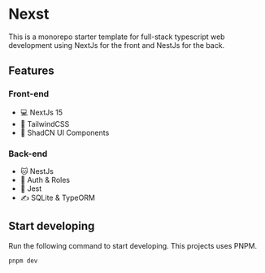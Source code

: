 # Nexst

This is a monorepo starter template for full-stack typescript web development using NextJs for the front and NestJs for the back.

## Features

### Front-end

- 💻 NextJs 15
- 🎨 TailwindCSS
- 🧩 ShadCN UI Components

### Back-end

- 🐱 NestJs
- 🔐 Auth & Roles
- 🧪 Jest
- ✍️ SQLite & TypeORM

## Start developing

Run the following command to start developing. This projects uses PNPM.

```
pnpm dev
```
